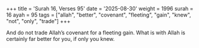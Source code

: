 +++
title = 'Surah 16, Verses 95'
date = '2025-08-30'
weight = 1996
surah = 16
ayah = 95
tags = ["allah", "better", "covenant", "fleeting", "gain", "knew", "not", "only", "trade"]
+++

And do not trade Allah’s covenant for a fleeting gain. What is with Allah is certainly far better for you, if only you knew.